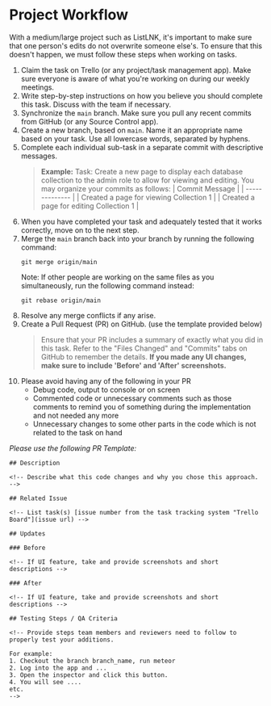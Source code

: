 # Project Workflow
With a medium/large project such as ListLNK, it's important to make sure that one person's edits do not overwrite someone else's. To ensure that this doesn't happen, we must follow these steps when working on tasks.

1. Claim the task on Trello (or any project/task management app). Make sure everyone is aware of what you're working on during our weekly meetings.
2. Write step-by-step instructions on how you believe you should complete this task. Discuss with the team if necessary.
3. Synchronize the `main` branch. Make sure you pull any recent commits from GitHub (or any Source Control app).
4. Create a new branch, based on `main`. Name it an appropriate name based on your task. Use all lowercase words, separated by hyphens.
5. Complete each individual sub-task in a separate commit with descriptive messages.
    > **Example:** Task: Create a new page to display each database collection to the admin role to allow for viewing and editing. You may organize your commits as follows:
    >  | Commit Message |
    >  | -------------- |
    >  | Created a page for viewing Collection 1 |
    >  | Created a page for editing Collection 1 |
6. When you have completed your task and adequately tested that it works correctly, move on to the next step.
7. Merge the `main` branch back into your branch by running the following command:
    ```
    git merge origin/main
    ```
    Note: If other people are working on the same files as you simultaneously, run the following command instead:
    ```
    git rebase origin/main
    ```
8. Resolve any merge conflicts if any arise.
9. Create a Pull Request (PR) on GitHub. (use the template provided below)
    > Ensure that your PR includes a summary of exactly what you did in this task. Refer to the "Files Changed" and "Commits" tabs on GitHub to remember the details. **If you made any UI changes, make sure to include 'Before' and 'After' screenshots.**
10. Please avoid having any of the following in your PR
    - Debug code, output to console or on screen
    - Commented code or unnecessary comments such as those comments to remind you of something during the implementation and not needed any more
    - Unnecessary changes to some other parts in the code which is not related to the task on hand

<em>Please use the following PR Template:</em>

```
## Description

<!-- Describe what this code changes and why you chose this approach. -->

## Related Issue

<!-- List task(s) [issue number from the task tracking system "Trello Board"](issue url) -->

## Updates

### Before

<!-- If UI feature, take and provide screenshots and short descriptions -->

### After

<!-- If UI feature, take and provide screenshots and short descriptions -->

## Testing Steps / QA Criteria

<!-- Provide steps team members and reviewers need to follow to properly test your additions.

For example:
1. Checkout the branch branch_name, run meteor
2. Log into the app and ...
3. Open the inspector and click this button.
4. You will see ....
etc.
-->
```